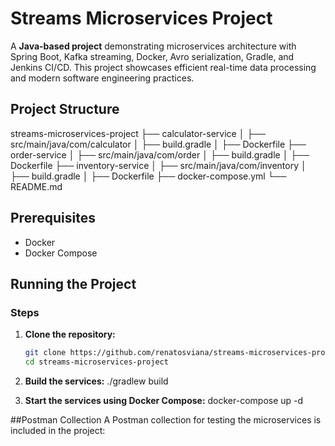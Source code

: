 # Streams Microservices Project

A **Java-based project** demonstrating microservices architecture with Spring Boot, Kafka streaming, Docker, Avro serialization, Gradle, and Jenkins CI/CD. This project showcases efficient real-time data processing and modern software engineering practices.

## Project Structure

streams-microservices-project
├── calculator-service
│   ├── src/main/java/com/calculator
│   ├── build.gradle
│   ├── Dockerfile
├── order-service
│   ├── src/main/java/com/order
│   ├── build.gradle
│   ├── Dockerfile
├── inventory-service
│   ├── src/main/java/com/inventory
│   ├── build.gradle
│   ├── Dockerfile
├── docker-compose.yml
└── README.md



## Prerequisites

- Docker
- Docker Compose

## Running the Project

### Steps

1. **Clone the repository:**
   ```bash
   git clone https://github.com/renatosviana/streams-microservices-project.git
   cd streams-microservices-project

2. **Build the services:**
   ./gradlew build

3. **Start the services using Docker Compose:**
   docker-compose up -d

##Postman Collection
A Postman collection for testing the microservices is included in the project:

